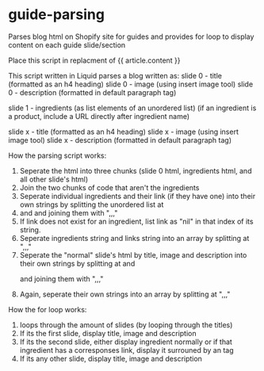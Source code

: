 # guide-parsing
Parses blog html on Shopify site for guides and provides for loop to display content on each guide slide/section

Place this script in replacment of {{ article.content }}

This script written in Liquid parses a blog written as:
slide 0 - title (formatted as an h4 heading)
slide 0 - image (using insert image tool)
slide 0 - description (formatted in default paragraph tag)

slide 1 - ingredients (as list elements of an unordered list)
  (if an ingredient is a product, include a URL directly after ingredient name)
  
slide x - title (formatted as an h4 heading)
slide x - image (using insert image tool)
slide x - description (formatted in default paragraph tag)

How the parsing script works:
  1. Seperate the html into three chunks (slide 0 html, ingredients html, and all other slide's html)
  2. Join the two chunks of code that aren't the ingredients
  3. Seperate individual ingredients and their link (if they have one) into their own strings by splitting the unordered list at <li> and <http> and joining them with ",,,"
  4. If link does not exist for an ingredient, list link as "nil" in that index of its string.
  3. Seperate ingredients string and links string into an array by splitting at ",,,"
  4. Seperate the "normal" slide's html by title, image and description into their own strings by splitting at </h4> and <p> and joining them with ",,,"
  5. Again, seperate their own strings into an array by splitting at ",,,"
  
 How the for loop works:
  1. loops through the amount of slides (by looping through the titles)
  2. If its the first slide, display title, image and description
  3. If its the second slide, either display ingredient normally
    or if that ingredient has a corresponses link, display it surrouned by an <a> tag
  4. If its any other slide, display title, image and description

